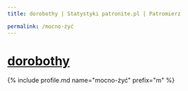 ```yaml
---
title: dorobothy | Statystyki patronite.pl | Patromierz

permalink: /mocno-żyć
---
```


# [dorobothy](https://patronite.pl/mocno-żyć)

{% include profile.md name="mocno-żyć" prefix="m" %}
